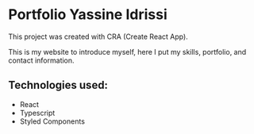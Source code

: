 # Portfolio Yassine Idrissi

This project was created with CRA (Create React App).

This is my website to introduce myself, here I put my skills, portfolio, and contact information.


## Technologies used:
- React
- Typescript
- Styled Components
